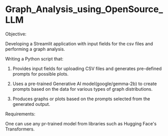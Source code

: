 # Graph_Analysis_using_OpenSource_LLM

Objective:

Developing a Streamlit application with input fields for the csv files and performing a graph analysis.

Writing a Python script that:

1. Provides input fields for uploading CSV files and generates pre-defined prompts for possible plots.

2. Uses a pre-trained Generative AI model(google/gemma-2b) to create prompts based on the data for various types of graph distributions. 

3. Produces graphs or plots based on the prompts selected from the generated output. 

Requirements: 

One can use any pr-trained model from libraries such as Hugging Face's Transformers. 


